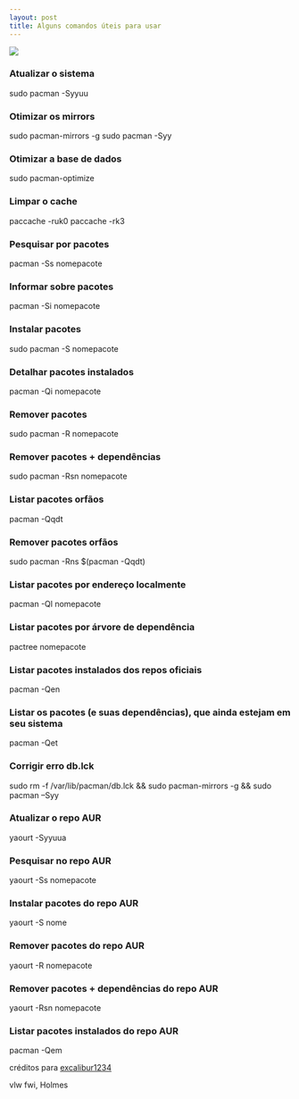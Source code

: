 ```yaml
---
layout: post
title: Alguns comandos úteis para usar
---
```


<img src="http://cmd.kz/wp-content/uploads/linux.jpg">

### Atualizar o sistema

sudo pacman -Syyuu

### Otimizar os mirrors

sudo pacman-mirrors -g
sudo pacman -Syy

### Otimizar a base de dados

sudo pacman-optimize

### Limpar o cache

paccache -ruk0
paccache -rk3

### Pesquisar por pacotes

pacman -Ss nomepacote

### Informar sobre pacotes

pacman -Si nomepacote

### Instalar pacotes

sudo pacman -S nomepacote

### Detalhar pacotes instalados

pacman -Qi nomepacote

### Remover pacotes

sudo pacman -R nomepacote

### Remover pacotes + dependências

sudo pacman -Rsn nomepacote

### Listar pacotes orfãos

pacman -Qqdt

### Remover pacotes orfãos

sudo pacman -Rns $(pacman -Qqdt)

### Listar pacotes por endereço localmente

pacman -Ql nomepacote

### Listar pacotes por árvore de dependência

pactree nomepacote

### Listar pacotes instalados dos repos oficiais

pacman -Qen

### Listar os pacotes (e suas dependências), que ainda estejam em seu sistema

pacman -Qet

### Corrigir erro db.lck

sudo rm -f /var/lib/pacman/db.lck && sudo pacman-mirrors -g && sudo pacman –Syy

### Atualizar o repo AUR

yaourt -Syyuua

### Pesquisar no repo AUR

yaourt -Ss nomepacote

### Instalar pacotes do repo AUR

yaourt -S nome

### Remover pacotes do repo AUR

yaourt -R nomepacote

### Remover pacotes + dependências do repo AUR

yaourt -Rsn nomepacote

### Listar pacotes instalados do repo AUR

pacman -Qem

créditos para <a href="https://old.forum.manjaro.org/index.php?topic=21399.msg197970#msg197970">excalibur1234</a>

vlw fwi, Holmes
